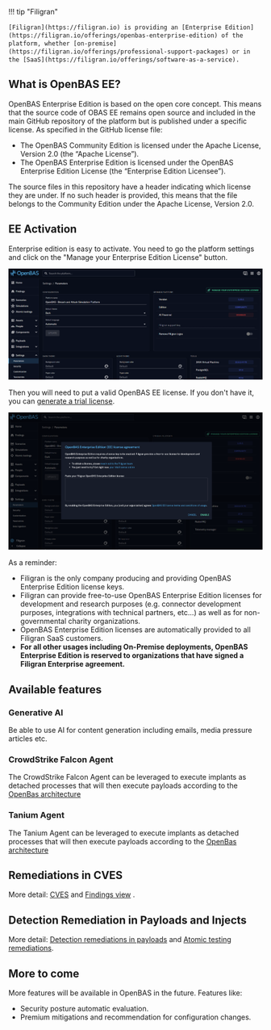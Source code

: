 !!! tip "Filigran"

    [Filigran](https://filigran.io) is providing an [Enterprise Edition](https://filigran.io/offerings/openbas-enterprise-edition) of the platform, whether [on-premise](https://filigran.io/offerings/professional-support-packages) or in the [SaaS](https://filigran.io/offerings/software-as-a-service).

## What is OpenBAS EE?

OpenBAS Enterprise Edition is based on the open core concept. This means that the source code of OBAS EE remains open
source and included in the main GitHub repository of the platform but is published under a specific license. As
specified in the GitHub license file:

- The OpenBAS Community Edition is licensed under the Apache License, Version 2.0 (the “Apache License”).
- The OpenBAS Enterprise Edition is licensed under the OpenBAS Enterprise Edition License (the “Enterprise Edition
  Licensee”).

The source files in this repository have a header indicating which license they are under. If no such header is
provided, this means that the file belongs to the Community Edition under the Apache License, Version 2.0.

## EE Activation

Enterprise edition is easy to activate. You need to go the platform settings and click on the "Manage your Enterprise
Edition License" button.

![OpenBAS activation](assets/enterprise-activate.png)

Then you will need to put a valid OpenBAS EE license. If you don't have it, you
can [generate a trial license](https://filigran.io/enterprise-editions-trial/).

![OpenBAS EE EULA](assets/enterprise-license-agreement.png)

As a reminder:

- Filigran is the only company producing and providing OpenBAS Enterprise Edition license keys.
- Filigran can provide free-to-use OpenBAS Enterprise Edition licenses for development and research purposes (e.g. connector development purposes, integrations with technical partners, etc...) as well as for non-governmental charity organizations.
- OpenBAS Enterprise Edition licenses are automatically provided to all Filigran SaaS customers.
- **For all other usages including On-Premise deployments, OpenBAS Enterprise Edition is reserved to organizations that have signed a Filigran Enterprise agreement.**

## Available features

### Generative AI

Be able to use AI for content generation including emails, media pressure articles etc.

### CrowdStrike Falcon Agent

The CrowdStrike Falcon Agent can be leveraged to execute implants as detached processes that will then execute payloads
according to the [OpenBas architecture](../../deployment/overview/#architecture)

### Tanium Agent

The Tanium Agent can be leveraged to execute implants as detached processes that will then execute payloads
according to the [OpenBas architecture](../../deployment/overview/#architecture)

## Remediations in CVES

More detail: [CVES](taxonomies.md) and [Findings view](../usage/findings.md)
.

## Detection Remediation in Payloads and Injects

More detail: [Detection remediations in payloads](../usage/payloads/payloads.md)
and [Atomic testing remediations](../usage/atomic.md).

## More to come

More features will be available in OpenBAS in the future. Features like:

- Security posture automatic evaluation.
- Premium mitigations and recommendation for configuration changes.
